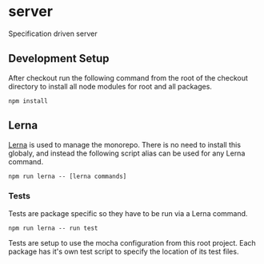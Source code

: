 # server
Specification driven server

## Development Setup ##
After checkout run the following command from the root of the
checkout directory to install all node modules for root and
all packages.

```
npm install
```

## Lerna ##
[Lerna](https://github.com/lerna/lerna) is used to manage the monorepo.
There is no need to install this globaly, and instead the following
script alias can be used for any Lerna command.

```
npm run lerna -- [lerna commands]
```

### Tests ###
Tests are package specific so they have to be run via a Lerna command.

```
npm run lerna -- run test
```

Tests are setup to use the mocha configuration from this root project.
Each package has it's own test script to specify the location of its
test files.